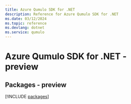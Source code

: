```yaml
---
title: Azure Qumulo SDK for .NET
description: Reference for Azure Qumulo SDK for .NET
ms.date: 03/12/2024
ms.topic: reference
ms.devlang: dotnet
ms.service: qumulo
---
```

# Azure Qumulo SDK for .NET - preview
## Packages - preview
[!INCLUDE [packages](qumulo-index.md)]